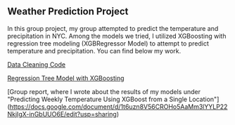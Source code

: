 ## Weather Prediction Project

In this group project, my group attempted to predict the temperature and precipitation in NYC. Among the models we tried, I utilized XGBoosting with regression tree modeling (XGBRegressor Model) to attempt to predict temperature and precipitation. You can find below my work.

[Data Cleaning Code](https://drive.google.com/file/d/15dtv2ZByLC54zkwvtnSsqUrXDF8TOxxV/view?usp=sharing)

[Regression Tree Model with XGBoosting](https://drive.google.com/file/d/1RdWQmtQvZIYiKnvJWQLvYuEWtl0eWTsW/view?usp=sharing)

[Group report, where I wrote about the results of my models under "Predicting Weekly Temperature Using XGBoost from a Single Location"] 
(https://docs.google.com/document/d/1t6uzn8V56CROHo5AaMm3lYYLP22NkjIgX-inGbUUO6E/edit?usp=sharing)
